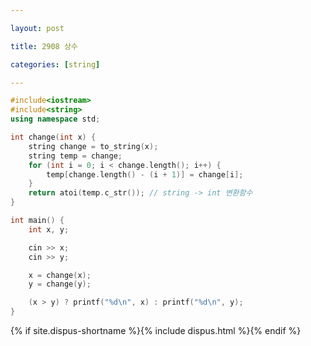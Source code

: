 ```yaml
---

layout: post

title: 2908 상수

categories: [string]

---
```


```cpp
#include<iostream>
#include<string>
using namespace std;

int change(int x) {
	string change = to_string(x);
	string temp = change;
	for (int i = 0; i < change.length(); i++) {
		temp[change.length() - (i + 1)] = change[i];
	}
	return atoi(temp.c_str()); // string -> int 변환함수
}

int main() {
	int x, y;

	cin >> x;
	cin >> y;

	x = change(x);
	y = change(y);

	(x > y) ? printf("%d\n", x) : printf("%d\n", y);
}
```

{% if site.dispus-shortname %}{% include dispus.html %}{% endif %}